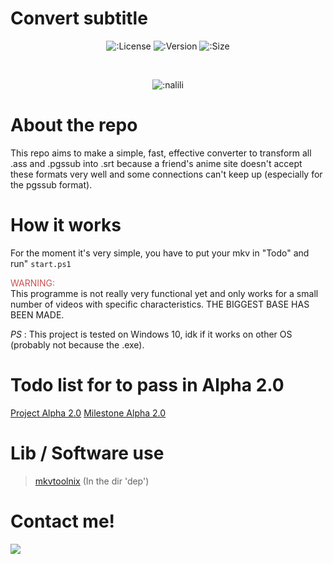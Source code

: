 # Convert subtitle
<div align="center">

![:License](https://img.shields.io/github/license/naliliV2/Convert-substitle?style=for-the-badge)
![:Version](https://img.shields.io/badge/Version-Alpha_1.0-brightgreen?style=for-the-badge)
![:Size](https://img.shields.io/github/languages/code-size/naliliV2/Convert-substitle?style=for-the-badge)

<br>

![:nalili](https://count.getloli.com/get/@s:nalili?theme=rule34)
</div>

# About the repo

This repo aims to make a simple, fast, effective converter to transform all .ass and .pgssub into .srt because a friend's anime site doesn't accept these formats very well and some connections can't keep up (especially for the pgssub format).

# How it works

For the moment it's very simple, you have to put your mkv in "Todo" and run" ``start.ps1``

<div style="color: rgb(207, 80, 80);">WARNING:</div> This programme is not really very functional yet and only works for a small number of videos with specific characteristics. THE BIGGEST BASE HAS BEEN MADE.

</br>

*PS* : This project is tested on Windows 10, idk if it works on other OS (probably not because the .exe).

# Todo list for to pass in Alpha 2.0

[Project Alpha 2.0](https://github.com/naliliV2/Convert-substitle/projects/1)
[Milestone Alpha 2.0](https://github.com/naliliV2/Convert-substitle/milestone/1) 

# Lib / Software use 
> [mkvtoolnix](https://gitlab.com/mbunkus/mkvtoolnix/) (In the dir 'dep')

# Contact me!

![](https://discord.c99.nl/widget/theme-2/381478305540341761.png)
